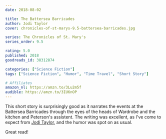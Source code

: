 ```yaml
---
date: 2018-08-02

title: The Battersea Barricades
author: Jodi Taylor
cover: chronicles-of-st-marys-9.5-battersea-barricades.jpg

series: The Chronicles of St. Mary's
series_order: 9.5

rating: 5.0
published: 2018
goodreads_id: 38312874

categories: ["Science Fiction"]
tags: ["Science Fiction", "Humor", "Time Travel", "Short Story"]

# Affiliates
amazon_nl: https://amzn.to/3Lu2m5f
audible: https://amzn.to/3IU6nOP
---
```


This short story is surprisingly good as it narrates the events at the Battersea Barricades through the eyes of the heads of Wardrobe and the kitchen and Peterson's assistent. The writing was excellent, as I've come to expect from [Jodi Taylor](../_authors/jodi-taylor.md), and the humor was spot on as usual.

Great read!
